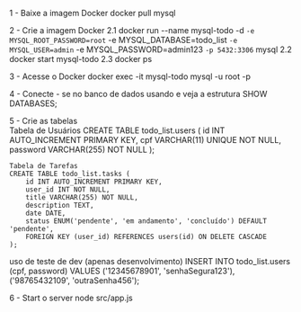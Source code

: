 1 - Baixe a imagem Docker
    docker pull mysql

2 - Crie a imagem Docker
    2.1 docker run --name mysql-todo -d `
        -e MYSQL_ROOT_PASSWORD=root `
        -e MYSQL_DATABASE=todo_list `
        -e MYSQL_USER=admin `
        -e MYSQL_PASSWORD=admin123 `
        -p 5432:3306 `
        mysql
    2.2 docker start mysql-todo
    2.3 docker ps

3 - Acesse o Docker
    docker exec -it mysql-todo mysql -u root -p

4 - Conecte - se no banco de dados usando e veja a estrutura 
    SHOW DATABASES;

5 - Crie as tabelas    
    Tabela de Usuários
    CREATE TABLE todo_list.users (
        id INT AUTO_INCREMENT PRIMARY KEY,
        cpf VARCHAR(11) UNIQUE NOT NULL,
        password VARCHAR(255) NOT NULL
    );

    Tabela de Tarefas
    CREATE TABLE todo_list.tasks (
        id INT AUTO_INCREMENT PRIMARY KEY,
        user_id INT NOT NULL,
        title VARCHAR(255) NOT NULL,
        description TEXT,
        date DATE,
        status ENUM('pendente', 'em andamento', 'concluído') DEFAULT 'pendente',
        FOREIGN KEY (user_id) REFERENCES users(id) ON DELETE CASCADE
    );

uso de teste de dev (apenas desenvolvimento)
INSERT INTO todo_list.users (cpf, password) 
VALUES 
    ('12345678901', 'senhaSegura123'),
    ('98765432109', 'outraSenha456');


6 - Start o server
    node src/app.js